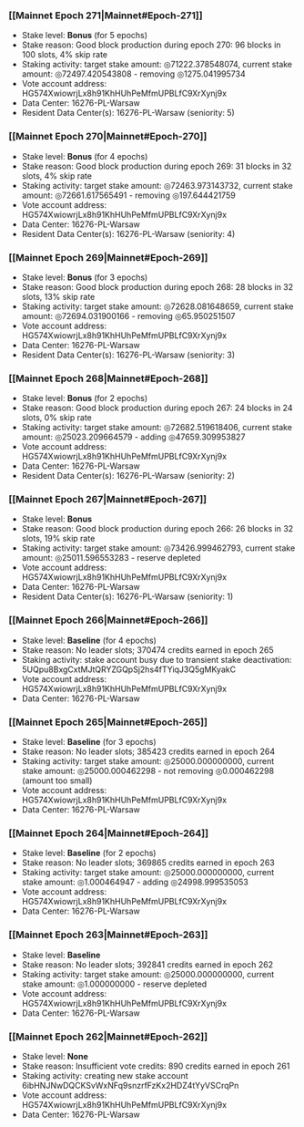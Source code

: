 ### [[Mainnet Epoch 271|Mainnet#Epoch-271]]
* Stake level: **Bonus** (for 5 epochs)
* Stake reason: Good block production during epoch 270: 96 blocks in 100 slots, 4% skip rate
* Staking activity: target stake amount: ◎71222.378548074, current stake amount: ◎72497.420543808 - removing ◎1275.041995734
* Vote account address: HG574XwiowrjLx8h91KhHUhPeMfmUPBLfC9XrXynj9x
* Data Center: 16276-PL-Warsaw
* Resident Data Center(s): 16276-PL-Warsaw (seniority: 5)
### [[Mainnet Epoch 270|Mainnet#Epoch-270]]
* Stake level: **Bonus** (for 4 epochs)
* Stake reason: Good block production during epoch 269: 31 blocks in 32 slots, 4% skip rate
* Staking activity: target stake amount: ◎72463.973143732, current stake amount: ◎72661.617565491 - removing ◎197.644421759
* Vote account address: HG574XwiowrjLx8h91KhHUhPeMfmUPBLfC9XrXynj9x
* Data Center: 16276-PL-Warsaw
* Resident Data Center(s): 16276-PL-Warsaw (seniority: 4)
### [[Mainnet Epoch 269|Mainnet#Epoch-269]]
* Stake level: **Bonus** (for 3 epochs)
* Stake reason: Good block production during epoch 268: 28 blocks in 32 slots, 13% skip rate
* Staking activity: target stake amount: ◎72628.081648659, current stake amount: ◎72694.031900166 - removing ◎65.950251507
* Vote account address: HG574XwiowrjLx8h91KhHUhPeMfmUPBLfC9XrXynj9x
* Data Center: 16276-PL-Warsaw
* Resident Data Center(s): 16276-PL-Warsaw (seniority: 3)
### [[Mainnet Epoch 268|Mainnet#Epoch-268]]
* Stake level: **Bonus** (for 2 epochs)
* Stake reason: Good block production during epoch 267: 24 blocks in 24 slots, 0% skip rate
* Staking activity: target stake amount: ◎72682.519618406, current stake amount: ◎25023.209664579 - adding ◎47659.309953827
* Vote account address: HG574XwiowrjLx8h91KhHUhPeMfmUPBLfC9XrXynj9x
* Data Center: 16276-PL-Warsaw
* Resident Data Center(s): 16276-PL-Warsaw (seniority: 2)
### [[Mainnet Epoch 267|Mainnet#Epoch-267]]
* Stake level: **Bonus**
* Stake reason: Good block production during epoch 266: 26 blocks in 32 slots, 19% skip rate
* Staking activity: target stake amount: ◎73426.999462793, current stake amount: ◎25011.596553283 - reserve depleted
* Vote account address: HG574XwiowrjLx8h91KhHUhPeMfmUPBLfC9XrXynj9x
* Data Center: 16276-PL-Warsaw
* Resident Data Center(s): 16276-PL-Warsaw (seniority: 1)
### [[Mainnet Epoch 266|Mainnet#Epoch-266]]
* Stake level: **Baseline** (for 4 epochs)
* Stake reason: No leader slots; 370474 credits earned in epoch 265
* Staking activity: stake account busy due to transient stake deactivation: 5UQpu8BxgCxtMJtQRYZGQpSj2hs4fTYiqJ3Q5gMKyakC
* Vote account address: HG574XwiowrjLx8h91KhHUhPeMfmUPBLfC9XrXynj9x
* Data Center: 16276-PL-Warsaw
### [[Mainnet Epoch 265|Mainnet#Epoch-265]]
* Stake level: **Baseline** (for 3 epochs)
* Stake reason: No leader slots; 385423 credits earned in epoch 264
* Staking activity: target stake amount: ◎25000.000000000, current stake amount: ◎25000.000462298 - not removing ◎0.000462298 (amount too small)
* Vote account address: HG574XwiowrjLx8h91KhHUhPeMfmUPBLfC9XrXynj9x
* Data Center: 16276-PL-Warsaw
### [[Mainnet Epoch 264|Mainnet#Epoch-264]]
* Stake level: **Baseline** (for 2 epochs)
* Stake reason: No leader slots; 369865 credits earned in epoch 263
* Staking activity: target stake amount: ◎25000.000000000, current stake amount: ◎1.000464947 - adding ◎24998.999535053
* Vote account address: HG574XwiowrjLx8h91KhHUhPeMfmUPBLfC9XrXynj9x
* Data Center: 16276-PL-Warsaw
### [[Mainnet Epoch 263|Mainnet#Epoch-263]]
* Stake level: **Baseline**
* Stake reason: No leader slots; 392841 credits earned in epoch 262
* Staking activity: target stake amount: ◎25000.000000000, current stake amount: ◎1.000000000 - reserve depleted
* Vote account address: HG574XwiowrjLx8h91KhHUhPeMfmUPBLfC9XrXynj9x
* Data Center: 16276-PL-Warsaw
### [[Mainnet Epoch 262|Mainnet#Epoch-262]]
* Stake level: **None**
* Stake reason: Insufficient vote credits: 890 credits earned in epoch 261
* Staking activity: creating new stake account 6ibHNJNwDQCKSvWxNFq9snzrfFzKx2HDZ4tYyVSCrqPn
* Vote account address: HG574XwiowrjLx8h91KhHUhPeMfmUPBLfC9XrXynj9x
* Data Center: 16276-PL-Warsaw